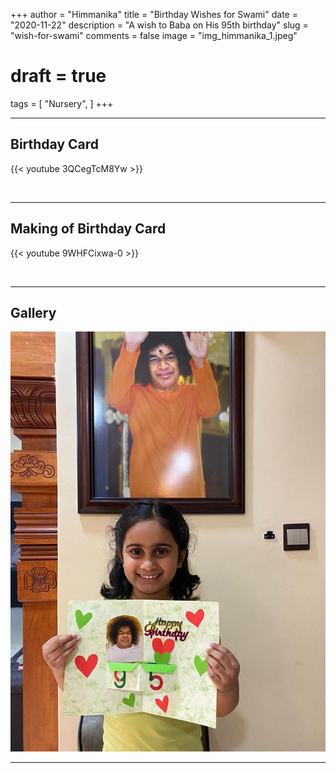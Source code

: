+++
author = "Himmanika"
title = "Birthday Wishes for Swami"
date = "2020-11-22"
description = "A wish to Baba on His 95th birthday"
slug = "wish-for-swami"
comments = false
image = "img_himmanika_1.jpeg"
# draft = true
tags = [
    "Nursery",
]
+++

---

## Birthday Card

{{< youtube 3QCegTcM8Yw >}}

<br>

---

## Making of Birthday Card

{{< youtube 9WHFCixwa-0 >}}

<br>

---

## Gallery

![](img_himmanika_1.jpeg)

---
